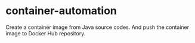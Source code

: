 # container-automation
Create a container image from Java source codes. And push the container image to Docker Hub repository.
